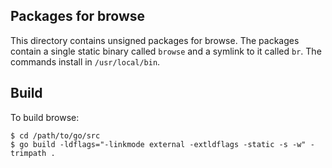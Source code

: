## Packages for browse

This directory contains unsigned packages for browse.  The packages contain a single static binary called `browse` and a symlink to it called `br`.  The commands install in `/usr/local/bin`.

## Build

To build browse:

    $ cd /path/to/go/src
    $ go build -ldflags="-linkmode external -extldflags -static -s -w" -trimpath .


